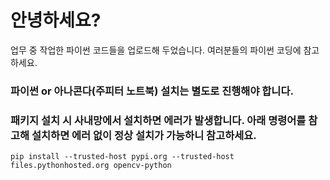 # 안녕하세요?

업무 중 작업한 파이썬 코드들을 업로드해 두었습니다. 여러분들의 파이썬 코딩에 참고하세요.

### 파이썬 or 아나콘다(주피터 노트북) 설치는 별도로 진행해야 합니다.
### 패키지 설치 시 사내망에서 설치하면 에러가 발생합니다. 아래 명령어를 참고해 설치하면 에러 없이 정상 설치가 가능하니 참고하세요.

    pip install --trusted-host pypi.org --trusted-host files.pythonhosted.org opencv-python
